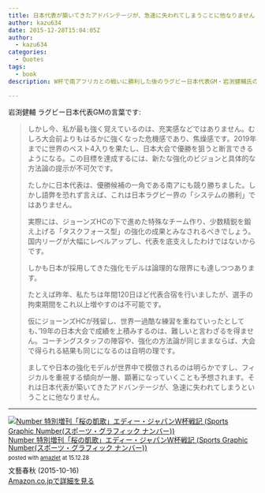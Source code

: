 ```yaml
---
title: 日本代表が築いてきたアドバンテージが、急速に失われてしまうことに他なりません
author: kazu634
date: 2015-12-28T15:04:05Z
author:
  - kazu634
categories:
  - Quotes
tags:
  - book
description: W杯で南アフリカとの戦いに勝利した後のラグビー日本代表GM・岩渕健輔氏の言葉です

---
```

岩渕健輔 ラグビー日本代表GMの言葉です:

> しかし今、私が最も強く覚えているのは、充実感などではありません。むしろ大会前よりもはるかに強くなった危機感であり、焦燥感です。2019年までに世界のベスト4入りを果たし、日本大会で優勝を狙うと断言できるようになる。この目標を達成するには、新たな強化のビジョンと具体的な方法論の提示が不可欠です。
>
> たしかに日本代表は、優勝候補の一角である南アにも競り勝ちました。しかし語弊を恐れず言えば、これは日本ラグビー界の「システムの勝利」ではありません。
>
> 実際には、ジョーンズHCの下で進めた特殊なチーム作り、少数精鋭を鍛え上げる「タスクフォース型」の強化の成果とみなされるべきでしょう。国内リーグが大幅にレベルアップし、代表を底支えしたわけではないからです。
>
> しかも日本が採用してきた強化モデルは論理的な限界にも達しつつあります。
>
> たとえば昨年、私たちは年間120日ほど代表合宿を行いましたが、選手の拘束期間をこれ以上増やすのは不可能です。
>
> 仮にジョーンズHCが残留し、世界一過酷な練習を重ねていったとしても、&#8217;19年の日本大会で成績を上積みするのは、難しいと言わざるを得ません。コーチングスタッフの陣容や、強化の方法論が同じままならば、大会で得られる結果も同じになるのは自明の理です。
>
> ましてや日本の強化モデルが世界中で模倣されるのは明らかですし、フィジカルを重視する傾向が一層、顕著になっていくことも予想されます。それは日本代表が築いてきたアドバンテージが、急速に失われてしまうということに他なりません。

* * *

<div class="amazlet-box" style="margin-bottom: 0px;">
<div class="amazlet-image" style="float: left; margin: 0px 12px 1px 0px;">
<a href="https://www.amazon.co.jp/exec/obidos/ASIN/B01677AHSY/simsnes-22/ref=nosim/" onclick="__gaTracker('send', 'event', 'outbound-article', 'https://www.amazon.co.jp/exec/obidos/ASIN/B01677AHSY/simsnes-22/ref=nosim/', '');" target="_blank" name="amazletlink"><img style="border: none;" src="https://images-na.ssl-images-amazon.com/images/I/61Ki5G9HrVL._SL160_.jpg" alt="Number 特別増刊「桜の凱歌」エディー・ジャパンW杯戦記 (Sports Graphic Number(スポーツ・グラフィック ナンバー))" /></a></div>
<div class="amazlet-info" style="line-height: 120%; margin-bottom: 10px;">
<div class="amazlet-name" style="margin-bottom: 10px; line-height: 120%;">
<a href="https://www.amazon.co.jp/exec/obidos/ASIN/B01677AHSY/simsnes-22/ref=nosim/" onclick="__gaTracker('send', 'event', 'outbound-article', 'https://www.amazon.co.jp/exec/obidos/ASIN/B01677AHSY/simsnes-22/ref=nosim/', 'Number 特別増刊「桜の凱歌」エディー・ジャパンW杯戦記 (Sports Graphic Number(スポーツ・グラフィック ナンバー))');" target="_blank" name="amazletlink">Number 特別増刊「桜の凱歌」エディー・ジャパンW杯戦記 (Sports Graphic Number(スポーツ・グラフィック ナンバー))</a>
<div class="amazlet-powered-date" style="font-size: 80%; margin-top: 5px; line-height: 120%;"> posted with <a href="http://www.amazlet.com/" onclick="__gaTracker('send', 'event', 'outbound-article', 'http://www.amazlet.com/', 'amazlet');" title="amazlet"  target="_blank">amazlet</a> at 15.12.28</div></div>
<div class="amazlet-detail">文藝春秋 (2015-10-16)</div>
<div class="amazlet-sub-info" style="float: left;">
<div class="amazlet-link" style="margin-top: 5px;">
<a href="https://www.amazon.co.jp/exec/obidos/ASIN/B01677AHSY/simsnes-22/ref=nosim/" onclick="__gaTracker('send', 'event', 'outbound-article', 'https://www.amazon.co.jp/exec/obidos/ASIN/B01677AHSY/simsnes-22/ref=nosim/', 'Amazon.co.jpで詳細を見る');" target="_blank" name="amazletlink">Amazon.co.jpで詳細を見る</a>
</div>
</div>
</div>
<div class="amazlet-footer" style="clear: left;">
</div>
</div>
